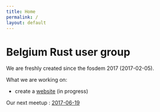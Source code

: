 ```yaml
---
title: Home
permalink: /
layout: default
---
```


# Belgium Rust user group

We are freshly created since the fosdem 2017 (2017-02-05).

What we are working on:
* create a [website](https://github.com/RustBelgium/rust-lang.be) (in progress)

Our next meetup :
[2017-06-19](https://www.meetup.com/fr-FR/Belgium-Rust-user-group/events/240185551/)
